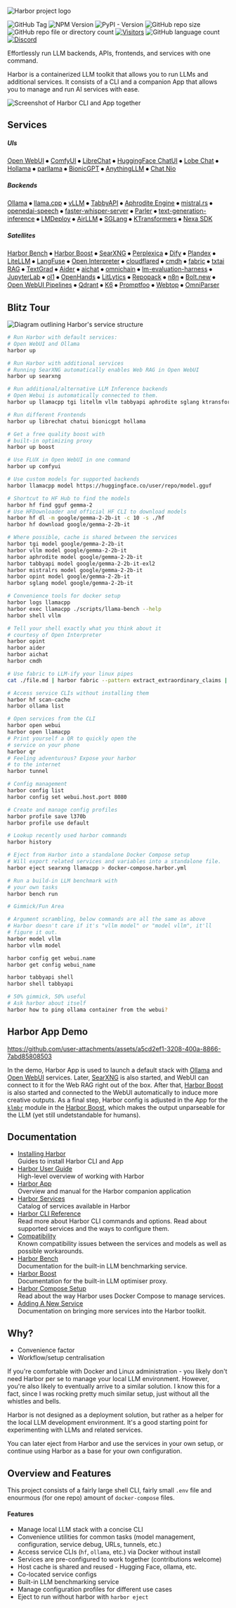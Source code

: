 ![Harbor project logo](https://github.com/av/harbor/raw/main/docs/harbor-2.png)

![GitHub Tag](https://img.shields.io/github/v/tag/av/harbor)
![NPM Version](https://img.shields.io/npm/v/%40avcodes%2Fharbor?labelColor=red&color=white)
![PyPI - Version](https://img.shields.io/pypi/v/llm-harbor?labelColor=blue)
![GitHub repo size](https://img.shields.io/github/repo-size/av/harbor)
![GitHub repo file or directory count](https://img.shields.io/github/directory-file-count/av/harbor?type=file&extension=yml&label=compose%20files&color=orange)
[![Visitors](https://api.visitorbadge.io/api/visitors?path=av%2Fharbor&countColor=%23263759&style=flat)](https://visitorbadge.io/status?path=av%2Fharbor)
![GitHub language count](https://img.shields.io/github/languages/count/av/harbor)
[![Discord](https://img.shields.io/badge/Discord-Harbor-blue?logo=discord&logoColor=white)](https://discord.gg/8nDRphrhSF)

Effortlessly run LLM backends, APIs, frontends, and services with one command.

Harbor is a containerized LLM toolkit that allows you to run LLMs and additional services. It consists of a CLI and a companion App that allows you to manage and run AI services with ease.

![Screenshot of Harbor CLI and App together](https://github.com/av/harbor/wiki/harbor-app-3.png)

## Services

##### UIs
[Open WebUI](https://github.com/av/harbor/wiki/2.1.1-Frontend:-Open-WebUI) ⦁︎
[ComfyUI](https://github.com/av/harbor/wiki/2.1.2-Frontend:-ComfyUI) ⦁︎
[LibreChat](https://github.com/av/harbor/wiki/2.1.3-Frontend:-LibreChat) ⦁︎
[HuggingFace ChatUI](https://github.com/av/harbor/wiki/2.1.4-Frontend:-ChatUI) ⦁︎
[Lobe Chat](https://github.com/av/harbor/wiki/2.1.5-Frontend:-Lobe-Chat) ⦁︎
[Hollama](https://github.com/av/harbor/wiki/2.1.6-Frontend:-hollama) ⦁︎
[parllama](https://github.com/av/harbor/wiki/2.1.7-Frontend:-parllama) ⦁︎
[BionicGPT](https://github.com/av/harbor/wiki/2.1.8-Frontend:-BionicGPT) ⦁︎
[AnythingLLM](https://github.com/av/harbor/wiki/2.1.9-Frontend:-AnythingLLM) ⦁︎
[Chat Nio](https://github.com/av/harbor/wiki/2.1.10-Frontend:-Chat-Nio)

##### Backends
[Ollama](https://github.com/av/harbor/wiki/2.2.1-Backend:-Ollama) ⦁︎
[llama.cpp](https://github.com/av/harbor/wiki/2.2.2-Backend:-llama.cpp) ⦁︎
[vLLM](https://github.com/av/harbor/wiki/2.2.3-Backend:-vLLM) ⦁︎
[TabbyAPI](https://github.com/av/harbor/wiki/2.2.4-Backend:-TabbyAPI) ⦁︎
[Aphrodite Engine](https://github.com/av/harbor/wiki/2.2.5-Backend:-Aphrodite-Engine) ⦁︎
[mistral.rs](https://github.com/av/harbor/wiki/2.2.6-Backend:-mistral.rs) ⦁︎
[openedai-speech](https://github.com/av/harbor/wiki/2.2.7-Backend:-openedai-speech) ⦁︎
[faster-whisper-server](https://github.com/av/harbor/wiki/2.2.14-Backend:-Faster-Whisper) ⦁︎
[Parler](https://github.com/av/harbor/wiki/2.2.8-Backend:-Parler) ⦁︎
[text-generation-inference](https://github.com/av/harbor/wiki/2.2.9-Backend:-text-generation-inference) ⦁︎
[LMDeploy](https://github.com/av/harbor/wiki/2.2.10-Backend:-lmdeploy) ⦁︎
[AirLLM](https://github.com/av/harbor/wiki/2.2.11-Backend:-AirLLM) ⦁︎
[SGLang](https://github.com/av/harbor/wiki/2.2.12-Backend:-SGLang) ⦁︎
[KTransformers](https://github.com/av/harbor/wiki/2.2.13-Backend:-KTransformers) ⦁︎
[Nexa SDK](https://github.com/av/harbor/wiki/2.2.15-Backend:-Nexa-SDK)

##### Satellites
[Harbor Bench](https://github.com/av/harbor/wiki/5.1.-Harbor-Bench) ⦁︎
[Harbor Boost](https://github.com/av/harbor/wiki/5.2.-Harbor-Boost) ⦁︎
[SearXNG](https://github.com/av/harbor/wiki/2.3.1-Satellite:-SearXNG) ⦁︎
[Perplexica](https://github.com/av/harbor/wiki/2.3.2-Satellite:-Perplexica) ⦁︎
[Dify](https://github.com/av/harbor/wiki/2.3.3-Satellite:-Dify) ⦁︎
[Plandex](https://github.com/av/harbor/wiki/2.3.4-Satellite:-Plandex) ⦁︎
[LiteLLM](https://github.com/av/harbor/wiki/2.3.5-Satellite:-LiteLLM) ⦁︎
[LangFuse](https://github.com/av/harbor/wiki/2.3.6-Satellite:-langfuse) ⦁︎
[Open Interpreter](https://github.com/av/harbor/wiki/2.3.7-Satellite:-Open-Interpreter) ⦁
︎[cloudflared](https://github.com/av/harbor/wiki/2.3.8-Satellite:-cloudflared) ⦁︎
[cmdh](https://github.com/av/harbor/wiki/2.3.9-Satellite:-cmdh) ⦁︎
[fabric](https://github.com/av/harbor/wiki/2.3.10-Satellite:-fabric) ⦁︎
[txtai RAG](https://github.com/av/harbor/wiki/2.3.11-Satellite:-txtai-RAG) ⦁︎
[TextGrad](https://github.com/av/harbor/wiki/2.3.12-Satellite:-TextGrad) ⦁︎
[Aider](https://github.com/av/harbor/wiki/2.3.13-Satellite:-aider) ⦁︎
[aichat](https://github.com/av/harbor/wiki/2.3.14-Satellite:-aichat) ⦁︎
[omnichain](https://github.com/av/harbor/wiki/2.3.16-Satellite:-omnichain) ⦁︎
[lm-evaluation-harness](https://github.com/av/harbor/wiki/2.3.17-Satellite:-lm-evaluation-harness) ⦁︎
[JupyterLab](https://github.com/av/harbor/wiki/2.3.18-Satellite:-JupyterLab) ⦁︎
[ol1](https://github.com/av/harbor/wiki/2.3.19-Satellite:-ol1) ⦁︎
[OpenHands](https://github.com/av/harbor/wiki/2.3.20-Satellite:-OpenHands) ⦁︎
[LitLytics](https://github.com/av/harbor/wiki/2.3.21-Satellite:-LitLytics) ⦁︎
[Repopack](https://github.com/av/harbor/wiki/2.3.22-Satellite:-Repopack) ⦁︎
[n8n](https://github.com/av/harbor/wiki/2.3.23-Satellite:-n8n) ⦁︎
[Bolt.new](https://github.com/av/harbor/wiki/2.3.24-Satellite:-Bolt.new) ⦁︎
[Open WebUI Pipelines](https://github.com/av/harbor/wiki/2.3.25-Satellite:-Open-WebUI-Pipelines) ⦁︎
[Qdrant](https://github.com/av/harbor/wiki/2.3.26-Satellite:-Qdrant) ⦁︎
[K6](https://github.com/av/harbor/wiki/2.3.27-Satellite:-K6) ⦁︎
[Promptfoo](https://github.com/av/harbor/wiki/2.3.28-Satellite:-Promptfoo) ⦁︎
[Webtop](https://github.com/av/harbor/wiki/2.3.29-Satellite:-Webtop) ⦁︎
[OmniParser](https://github.com/av/harbor/wiki/2.3.30-Satellite:-OmniParser)

## Blitz Tour

![Diagram outlining Harbor's service structure](https://raw.githubusercontent.com/wiki/av/harbor/harbor-arch-diag.png)

```bash
# Run Harbor with default services:
# Open WebUI and Ollama
harbor up

# Run Harbor with additional services
# Running SearXNG automatically enables Web RAG in Open WebUI
harbor up searxng

# Run additional/alternative LLM Inference backends
# Open Webui is automatically connected to them.
harbor up llamacpp tgi litellm vllm tabbyapi aphrodite sglang ktransformers

# Run different Frontends
harbor up librechat chatui bionicgpt hollama

# Get a free quality boost with
# built-in optimizing proxy
harbor up boost

# Use FLUX in Open WebUI in one command
harbor up comfyui

# Use custom models for supported backends
harbor llamacpp model https://huggingface.co/user/repo/model.gguf

# Shortcut to HF Hub to find the models
harbor hf find gguf gemma-2
# Use HFDownloader and official HF CLI to download models
harbor hf dl -m google/gemma-2-2b-it -c 10 -s ./hf
harbor hf download google/gemma-2-2b-it

# Where possible, cache is shared between the services
harbor tgi model google/gemma-2-2b-it
harbor vllm model google/gemma-2-2b-it
harbor aphrodite model google/gemma-2-2b-it
harbor tabbyapi model google/gemma-2-2b-it-exl2
harbor mistralrs model google/gemma-2-2b-it
harbor opint model google/gemma-2-2b-it
harbor sglang model google/gemma-2-2b-it

# Convenience tools for docker setup
harbor logs llamacpp
harbor exec llamacpp ./scripts/llama-bench --help
harbor shell vllm

# Tell your shell exactly what you think about it
# courtesy of Open Interpreter
harbor opint
harbor aider
harbor aichat
harbor cmdh

# Use fabric to LLM-ify your linux pipes
cat ./file.md | harbor fabric --pattern extract_extraordinary_claims | grep "LK99"

# Access service CLIs without installing them
harbor hf scan-cache
harbor ollama list

# Open services from the CLI
harbor open webui
harbor open llamacpp
# Print yourself a QR to quickly open the
# service on your phone
harbor qr
# Feeling adventurous? Expose your harbor
# to the internet
harbor tunnel

# Config management
harbor config list
harbor config set webui.host.port 8080

# Create and manage config profiles
harbor profile save l370b
harbor profile use default

# Lookup recently used harbor commands
harbor history

# Eject from Harbor into a standalone Docker Compose setup
# Will export related services and variables into a standalone file.
harbor eject searxng llamacpp > docker-compose.harbor.yml

# Run a build-in LLM benchmark with
# your own tasks
harbor bench run

# Gimmick/Fun Area

# Argument scrambling, below commands are all the same as above
# Harbor doesn't care if it's "vllm model" or "model vllm", it'll
# figure it out.
harbor model vllm
harbor vllm model

harbor config get webui.name
harbor get config webui_name

harbor tabbyapi shell
harbor shell tabbyapi

# 50% gimmick, 50% useful
# Ask harbor about itself
harbor how to ping ollama container from the webui?
```

## Harbor App Demo

https://github.com/user-attachments/assets/a5cd2ef1-3208-400a-8866-7abd85808503

In the demo, Harbor App is used to launch a default stack with [Ollama](./2.2.1-Backend:-Ollama) and [Open WebUI](./2.1.1-Frontend:-Open-WebUI) services. Later, [SearXNG](./2.3.1-Satellite:-SearXNG) is also started, and WebUI can connect to it for the Web RAG right out of the box. After that, [Harbor Boost](./5.2.-Harbor-Boost) is also started and connected to the WebUI automatically to induce more creative outputs. As a final step, Harbor config is adjusted in the App for the [`klmbr`](./5.2.-Harbor-Boost#klmbr---boost-llm-creativity) module in the [Harbor Boost](./5.2.-Harbor-Boost), which makes the output unparseable for the LLM (yet still undetstandable for humans).

## Documentation

- [Installing Harbor](https://github.com/av/harbor/wiki/1.0.-Installing-Harbor)<br/>
  Guides to install Harbor CLI and App
- [Harbor User Guide](https://github.com/av/harbor/wiki/1.-Harbor-User-Guide)<br/>
  High-level overview of working with Harbor
- [Harbor App](https://github.com/av/harbor/wiki/1.1-Harbor-App)<br/>
  Overview and manual for the Harbor companion application
- [Harbor Services](https://github.com/av/harbor/wiki/2.-Services)<br/>
  Catalog of services available in Harbor
- [Harbor CLI Reference](https://github.com/av/harbor/wiki/3.-Harbor-CLI-Reference)<br/>
  Read more about Harbor CLI commands and options.
  Read about supported services and the ways to configure them.
- [Compatibility](https://github.com/av/harbor/wiki/4.-Compatibility)<br/>
  Known compatibility issues between the services and models as well as possible workarounds.
- [Harbor Bench](https://github.com/av/harbor/wiki/5.1.-Harbor-Bench)<br/>
  Documentation for the built-in LLM benchmarking service.
- [Harbor Boost](https://github.com/av/harbor/wiki/5.2.-Harbor-Boost)<br/>
  Documentation for the built-in LLM optimiser proxy.
- [Harbor Compose Setup](https://github.com/av/harbor/wiki/6.-Harbor-Compose-Setup)<br/>
  Read about the way Harbor uses Docker Compose to manage services.
- [Adding A New Service](https://github.com/av/harbor/wiki/7.-Adding-A-New-Service)<br/>
  Documentation on bringing more services into the Harbor toolkit.

## Why?

- Convenience factor
- Workflow/setup centralisation

If you're comfortable with Docker and Linux administration - you likely don't need Harbor per se to manage your local LLM environment. However, you're also likely to eventually arrive to a similar solution. I know this for a fact, since I was rocking pretty much similar setup, just without all the whistles and bells.

Harbor is not designed as a deployment solution, but rather as a helper for the local LLM development environment. It's a good starting point for experimenting with LLMs and related services.

You can later eject from Harbor and use the services in your own setup, or continue using Harbor as a base for your own configuration.

## Overview and Features

This project consists of a fairly large shell CLI, fairly small `.env` file and enourmous (for one repo) amount of `docker-compose` files.

#### Features

- Manage local LLM stack with a concise CLI
- Convenience utilities for common tasks (model management, configuration, service debug, URLs, tunnels, etc.)
- Access service CLIs (`hf`, `ollama`, etc.) via Docker without install
- Services are pre-configured to work together (contributions welcome)
- Host cache is shared and reused - Hugging Face, ollama, etc.
- Co-located service configs
- Built-in LLM benchmarking service
- Manage configuration profiles for different use cases
- Eject to run without harbor with `harbor eject`
